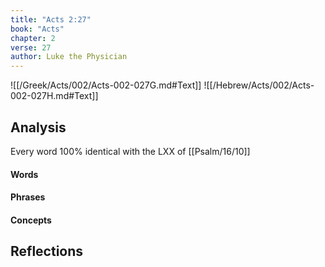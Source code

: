 ```yaml
---
title: "Acts 2:27"
book: "Acts"
chapter: 2
verse: 27
author: Luke the Physician
---
```

![[/Greek/Acts/002/Acts-002-027G.md#Text]]
![[/Hebrew/Acts/002/Acts-002-027H.md#Text]]

## Analysis

Every word 100% identical with the LXX of [[Psalm/16/10]]

#### Words

#### Phrases

#### Concepts

## Reflections
